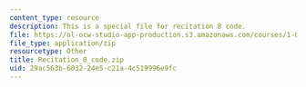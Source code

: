 ```yaml
---
content_type: resource
description: This is a special file for recitation 8 code.
file: https://ol-ocw-studio-app-production.s3.amazonaws.com/courses/1-00-introduction-to-computers-and-engineering-problem-solving-spring-2012/29ac563b603224e5c21a4c519996e9fc_Recitation_8_code.zip
file_type: application/zip
resourcetype: Other
title: Recitation_8_code.zip
uid: 29ac563b-6032-24e5-c21a-4c519996e9fc
---
```

